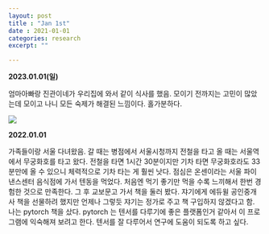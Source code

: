 ```yaml
---
layout: post
title : "Jan 1st"
date : 2021-01-01
categories: research
excerpt: ""

---
```




**2023.01.01(일)**

엄마아빠랑 진관이네가 우리집에 와서 같이 식사를 했음. 모이기 전까지는 고민이 많았는데 모이고 나니 모든 숙제가 해결된 느낌이다. 홀가분하다. 

![](https://jinhong-park.github.io/journal2/images/20230102-family2.jpeg)



**2022.01.01**

가족들이랑 서울 다녀왔음. 갈 때는 병점에서 서울시청까지 전철을 타고 올 때는 서울역에서 무궁화호를 타고 왔다. 전철을 타면 1시간 30분이지만 기차 타면 무궁화호라도 33분만에 올 수 있으니 체력적으로 기차 타는 게 훨씬 낫다. 점심은 온센이라는 서울 파이낸스센터 음식점에 가서 텐동을 먹었다. 처음엔 먹기 좋기만 먹을 수록 느끼해서 한번 경험한 것으로 만족한다. 그 후 교보문고 가서 책을 둘러 봤다. 쟈기에게 에듀윌 공인중개사 책을 선물하려 했지만 언제나 그렇듯 쟈기는 정가로 주고 책 구입하지 않겠다고 함. 나는 pytorch 책을 샀다. pytorch 는 텐서를 다루기에 좋은 플랫폼인거 같아서 이 프로그램에 익숙해져 보려고 한다. 텐서를 잘 다루어서 연구에 도움이 되도록 하고 싶다. 


